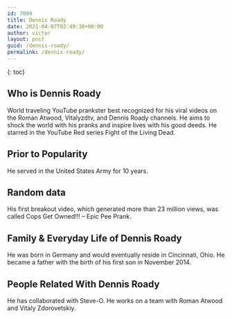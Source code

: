 ```yaml
---
id: 7099
title: Dennis Roady
date: 2021-04-07T02:49:38+00:00
author: victor
layout: post
guid: /dennis-roady/
permalink: /dennis-roady/
---
```



{: toc}


## Who is Dennis Roady



World traveling YouTube prankster best recognized for his viral videos on the Roman Atwood, Vitalyzdtv, and Dennis Roady channels. He aims to shock the world with his pranks and inspire lives with his good deeds. He starred in the YouTube Red series Fight of the Living Dead. 

                
                
                
## Prior to Popularity



He served in the United States Army for 10 years. 

                
                
                
## Random data



His first breakout video, which generated more than 23 million views, was called Cops Get Owned!!! &#8211; Epic Pee Prank. 

                
                
                
## Family & Everyday Life of Dennis Roady



He was born in Germany and would eventually reside in Cincinnati, Ohio. He became a father with the birth of his first son in November 2014. 

                
                
                
## People Related With Dennis Roady



He has collaborated with Steve-O. He works on a team with Roman Atwood and Vitaly Zdorovetskiy. 

                
              
            
          
          
          